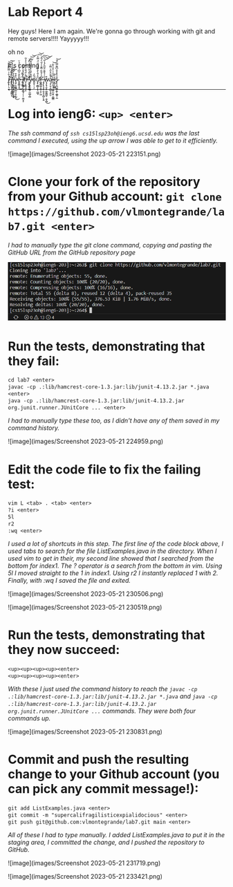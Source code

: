 # Lab Report 4

Hey guys! Here I am again. We're gonna go through working with git and remote servers!!!! Yayyyyy!!! 

oh no

it's coming


ḭ̸̢̛̛̟̦͉̞͉͑̄̇͗̿̏͌̎̎̕͝͠ ̶̹̖͗͐̒͊͝͠ľ̸̨̨̲͖̭͓͎͈͇̻̯́̔̌̍̌̂̈́͐̇͜ḯ̵̢̡̲̘̻̥̯̲̭̹̼͙͓̾̏́̈́͆v̴̧̡̝̮͚͇̰̹͎͓̦̲͈̏͒͒͜e̷̮̥̳̝͓̽̎͒͒͆́̔͐̈́̍̈͘͜ ̶̥̣̭͛͗̅̆͜ȋ̸͙̥̻̲̞͕̗̳̘̦̹̜̼̼̝͕̀̊̇̽̑̀͌̂̕ń̶̥̩̟̲̖͍̬̌̀̋́̌̀̈́͊̉̓͐͂̚̕ͅ ̷̛̞̫͙͙̗̫͈̄̽̈͛̑͛̆̈́̊̒̀̂̕͝y̵̤͎͍̫̯̺̗̫̫̺̦̻͌͂͛̌̑̇̽͐̌͂͗̌͆̊͝͝ó̴͈̬̠̦̣̗̃̒͘ư̷̧̢̛͚̻͎̥̩̺̲̘̎̓̐̀̊͋̉̉̎̈́̿̓̕͠͝r̶͚̬̻͚̩͍̠͓̦͖͆͐̒̎̏̇̅͊͐̒̋̀́̂͘͠͠ ̶̡̡̢̖̘̟̹̱̠̥̩̻̙̞̱̋͗̉̌̄̆̍͂̅̀́̾͂͝͝͝w̷̨̡̝̘̯͓̜͖͍̳̰̜̣̫͎̻͒͜ą̷̨̨̮̜͈̻̖̝͈̮͐̄̑̈̊̋͛̿̍̚ḽ̵̩̝̘̘͕͖̠̰̮̥̦͇̳̒̄͑͑̒̋͛͋͝l̴͙̲̞̣̲̳̀̊s̴̢̢̟̪̫̰̝̰̙̯̲͍̩̰̎̈̏̽̊̐͆͌̿̈́̄͝

---

# Log into ieng6: `<up> <enter>` 

*The ssh command of `ssh cs15lsp23oh@ieng6.ucsd.edu` was the last command I executed, using the up arrow I was able to get to it efficiently.*


![image](images/Screenshot 2023-05-21 223151.png)
  
# Clone your fork of the repository from your Github account: `git clone https://github.com/vlmontegrande/lab7.git <enter>`

*I had to manually type the git clone command, copying and pasting the GitHub URL from the GitHub repository page*


![image](images/REPORT.png)

# Run the tests, demonstrating that they fail:
```
cd lab7 <enter>
javac -cp .:lib/hamcrest-core-1.3.jar:lib/junit-4.13.2.jar *.java <enter>
java -cp .:lib/hamcrest-core-1.3.jar:lib/junit-4.13.2.jar org.junit.runner.JUnitCore ... <enter>
```

*I had to manually type these too, as I didn't have any of them saved in my command history.*


![image](images/Screenshot 2023-05-21 224959.png)

# Edit the code file to fix the failing test:
```
vim L <tab> . <tab> <enter>
?i <enter>
5l
r2
:wq <enter>
```

*I used a lot of shortcuts in this step. The first line of the code block above, I used tabs to search for the file ListExamples.java in the directory. When I used vim to get in their, my second line showed that I searched from the bottom for index1. The ? operator is a search from the bottom in vim.*
*Using 5l I moved straight to the 1 in index1. Using r2 I instantly replaced 1 with 2. Finally, with :wq I saved the file and exited.*


![image](images/Screenshot 2023-05-21 230506.png)


![image](images/Screenshot 2023-05-21 230519.png)


# Run the tests, demonstrating that they now succeed:
```
<up><up><up><up><enter>
<up><up><up><up><enter>
```


*With these I just used the command history to reach the `javac -cp .:lib/hamcrest-core-1.3.jar:lib/junit-4.13.2.jar *.java` and `java -cp .:lib/hamcrest-core-1.3.jar:lib/junit-4.13.2.jar org.junit.runner.JUnitCore ...` commands. They were both four commands up.*


![image](images/Screenshot 2023-05-21 230831.png)


# Commit and push the resulting change to your Github account (you can pick any commit message!):
```
git add ListExamples.java <enter>
git commit -m "supercalifragilisticexpialidocious" <enter>
git push git@github.com:vlmontegrande/lab7.git main <enter>
```


*All of these I had to type manually. I added ListExamples.java to put it in the staging area, I committed the change, and I pushed the repository to GitHub.*


![image](images/Screenshot 2023-05-21 231719.png)


![image](images/Screenshot 2023-05-21 233421.png)
